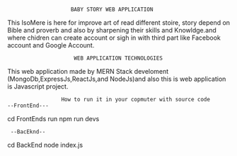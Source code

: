                         BABY STORY WEB APPLICATION
This IsoMere is here for improve art of   read different stoire, story depend on Bible and proverb and also by sharpening their skills and Knowldge.and where chidren can create account or sigh in with third part like Facebook account and Google Account.

                         WEB APPLICATION TECHNOLOGIES 

This web application made by MERN Stack develoment (MongoDb,ExpressJs,ReactJs,and NodeJs)and also this is web application is Javascript project.

                     How to run it in your copmuter with source code 
    --FrontEnd---
 cd FrontEnds
 run npm run devs

     --BacEknd--
  cd BackEnd
  node index.js